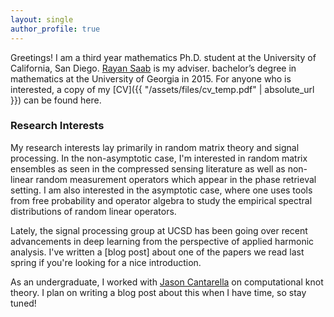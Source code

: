 ```yaml
--- 
layout: single
author_profile: true
---
```


Greetings! I am a third year mathematics Ph.D. student at the University
of California, San Diego. [Rayan Saab](http://www.math.ucsd.edu/~rsaab/) is my adviser.
bachelor’s degree in mathematics at the University of Georgia in 2015.
For anyone who is interested, a copy of my [CV]({{ "/assets/files/cv_temp.pdf" | absolute_url }}) can be found here.

### Research Interests
My research interests lay primarily in random matrix theory and signal processing. 
In the non-asymptotic case, I'm interested in random matrix ensembles as seen in the compressed sensing literature as 
well as non-linear random measurement operators which appear in the phase retrieval setting.
I am also interested in the asymptotic case, where one uses tools from free probability and
operator algebra to study the empirical spectral distributions of random linear operators.

Lately, the signal processing group at UCSD has been going over recent advancements in deep learning
from the perspective of applied harmonic analysis. I've written a [blog post] about one of the papers
we read last spring if you're looking for a nice introduction.

As an undergraduate, I worked with [Jason Cantarella](https://www.jasoncantarella.com/wordpress/)
on computational knot theory. I plan on writing a blog post about this when I have time, so stay
tuned!